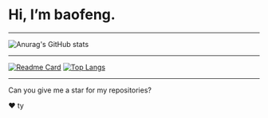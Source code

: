 # Hi, I’m baofeng.

---

![Anurag's GitHub stats](https://github-readme-stats.vercel.app/api?username=baofengqwq&show_icons=true&theme=transparent&count_private=true)

---

[![Readme Card](https://github-readme-stats.vercel.app/api/pin/?username=baofengqwq&repo=BDBot&show_owner)](https://github.com/baofengqwq/BDBot)
[![Top Langs](https://github-readme-stats.vercel.app/api/top-langs/?username=baofengqwq&layout=compact)](https://github.com/baofengqwq/baofengqwq)

---

Can you give me a star for my repositories?

:heart:
ty
